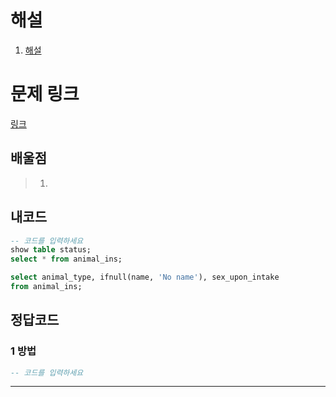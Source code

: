 # 해설

1. [해설]()

# 문제 링크

[링크](https://school.programmers.co.kr/learn/courses/30/lessons/59410)

## 배울점

> 1.

## 내코드

```sql
-- 코드를 입력하세요
show table status;
select * from animal_ins;

select animal_type, ifnull(name, 'No name'), sex_upon_intake
from animal_ins;
```

## 정답코드

### 1 방법

```sql
-- 코드를 입력하세요

```

---
